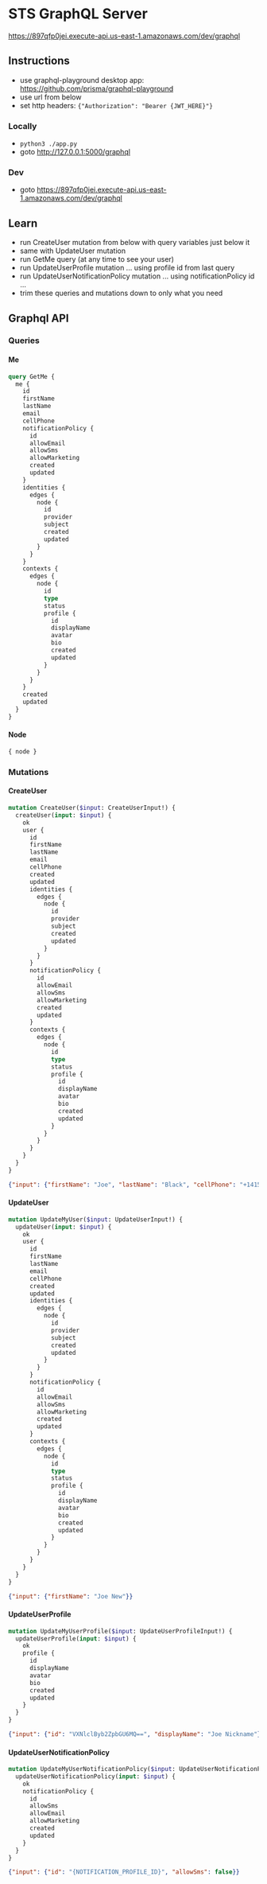 # STS GraphQL Server
https://897qfp0jei.execute-api.us-east-1.amazonaws.com/dev/graphql


## Instructions
* use graphql-playground desktop app: https://github.com/prisma/graphql-playground
* use url from below
* set http headers: `{"Authorization": "Bearer {JWT_HERE}"}`

### Locally
* `python3 ./app.py`
* goto http://127.0.0.1:5000/graphql

### Dev
* goto https://897qfp0jei.execute-api.us-east-1.amazonaws.com/dev/graphql


## Learn
* run CreateUser mutation from below with query variables just below it
* same with UpdateUser mutation
* run GetMe query (at any time to see your user)
* run UpdateUserProfile mutation ... using profile id from last query
* run UpdateUserNotificationPolicy mutation ... using notificationPolicy id ...
* trim these queries and mutations down to only what you need


## Graphql API

### Queries

#### Me

```graphql
query GetMe {
  me {
    id
    firstName
    lastName
    email
    cellPhone
    notificationPolicy {
      id
      allowEmail
      allowSms
      allowMarketing
      created
      updated
    }
    identities {
      edges {
        node {
          id
          provider
          subject
          created
          updated
        }
      }
    }
    contexts {
      edges {
        node {
          id
          type
          status
          profile {
            id
            displayName
            avatar
            bio
            created
            updated
          }
        }
      }
    }
    created
    updated
  }
}
```

#### Node
```graphql
{ node }
```

### Mutations

#### CreateUser

```graphql
mutation CreateUser($input: CreateUserInput!) {
  createUser(input: $input) {
    ok
    user {
      id
      firstName
      lastName
      email
      cellPhone
      created
      updated
      identities {
        edges {
          node {
            id
            provider
            subject
            created
            updated
          }
        }
      }
      notificationPolicy {
        id
        allowEmail
        allowSms
        allowMarketing
        created
        updated
      }
      contexts {
        edges {
          node {
            id
            type
            status
            profile {
              id
              displayName
              avatar
              bio
              created
              updated
            }
          }
        }
      }
    }
  }
}
```

```json
{"input": {"firstName": "Joe", "lastName": "Black", "cellPhone": "+14155552671"}}
```

#### UpdateUser

```graphql
mutation UpdateMyUser($input: UpdateUserInput!) {
  updateUser(input: $input) {
    ok
    user {
      id
      firstName
      lastName
      email
      cellPhone
      created
      updated
      identities {
        edges {
          node {
            id
            provider
            subject
            created
            updated
          }
        }
      }
      notificationPolicy {
        id
        allowEmail
        allowSms
        allowMarketing
        created
        updated
      }
      contexts {
        edges {
          node {
            id
            type
            status
            profile {
              id
              displayName
              avatar
              bio
              created
              updated
            }
          }
        }
      }
    }
  }
}
```

```json
{"input": {"firstName": "Joe New"}}
```

#### UpdateUserProfile
```graphql
mutation UpdateMyUserProfile($input: UpdateUserProfileInput!) {
  updateUserProfile(input: $input) {
    ok
    profile {
      id
      displayName
      avatar
      bio
      created
      updated
    }
  }
}
```

```json
{"input": {"id": "VXNlclByb2ZpbGU6MQ==", "displayName": "Joe Nickname"}}
```

#### UpdateUserNotificationPolicy
```graphql
mutation UpdateMyUserNotificationPolicy($input: UpdateUserNotificationPolicyInput!) {
  updateUserNotificationPolicy(input: $input) {
    ok
    notificationPolicy {
      id
      allowSms
      allowEmail
      allowMarketing
      created
      updated
    }
  }
}
```

```json
{"input": {"id": "{NOTIFICATION_PROFILE_ID}", "allowSms": false}}
```
